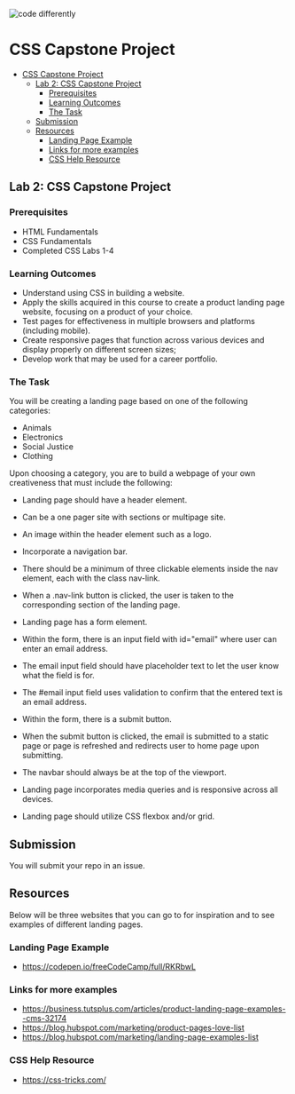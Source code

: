 ![code differently](https://user-images.githubusercontent.com/54545904/91590200-f82ec600-e928-11ea-9433-eea450388abf.png)

# CSS Capstone Project

- [CSS Capstone Project](#css-capstone-project)
  - [Lab 2: CSS Capstone Project](#lab-2-css-capstone-project)
    - [Prerequisites](#prerequisites)
    - [Learning Outcomes](#learning-outcomes)
    - [The Task](#the-task)
  - [Submission](#submission)
  - [Resources](#resources)
    - [Landing Page Example](#landing-page-example)
    - [Links for more examples](#links-for-more-examples)
    - [CSS Help Resource](#css-help-resource)

##  Lab 2: CSS Capstone Project

### Prerequisites
* HTML Fundamentals
* CSS Fundamentals
* Completed CSS Labs 1-4 

### Learning Outcomes
* Understand using CSS in building a website.
* Apply the skills acquired in this course to create a product landing page website, focusing on a product of your choice.
* Test pages for effectiveness in multiple browsers and platforms (including mobile).
* Create responsive pages that function across various devices and display properly on different screen sizes;
* Develop work that may be used for a career portfolio.


### The Task
You will be creating a landing page based on one of the following categories:
* Animals 
* Electronics
* Social Justice
* Clothing

Upon choosing a category, you are to build a webpage of your own creativeness that must include the following:

- Landing page should have a header element.

- Can be a one pager site with sections or multipage site.

- An image within the header element such as a logo.

- Incorporate a navigation bar.

- There should be a minimum of three clickable elements inside the nav element, each with the class nav-link.

- When a .nav-link button is clicked, the user is taken to the corresponding section of the landing page.

- Landing page has a form element.

- Within the form, there is an input field with id="email" where user can enter an email address.

- The email input field should have placeholder text to let the user know what the field is for.
  
- The #email input field uses validation to confirm that the entered text is an email address.

- Within the form, there is a submit button.

- When the submit button is clicked, the email is submitted to a static page or page is refreshed and redirects user to home page upon submitting.

- The navbar should always be at the top of the viewport.

- Landing page incorporates media queries and is responsive across all devices.

- Landing page should utilize CSS flexbox and/or grid.

## Submission 
You will submit your repo in an issue.

## Resources
Below will be three websites that you can go to for inspiration and to see examples of different landing pages. 
### Landing Page Example 
* https://codepen.io/freeCodeCamp/full/RKRbwL

### Links for more examples
* https://business.tutsplus.com/articles/product-landing-page-examples--cms-32174
* https://blog.hubspot.com/marketing/product-pages-love-list
* https://blog.hubspot.com/marketing/landing-page-examples-list

### CSS Help Resource
* https://css-tricks.com/